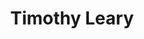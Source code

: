 ---
title: "Timothy Leary"
hashtag: "timothy-leary"
born-on: 1920-10-22
died-on: 1996-05-31
tags:
  - American
  - Psychonaut
  - Psychologist
  - Activist
  - Writer
  - Human Being
  - "the most dangerous man in America"
  - dead at the moment
---